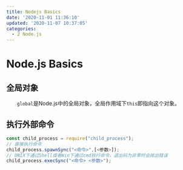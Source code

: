 ```yaml
---
title: Nodejs Basics
date: '2020-11-01 11:36:10'
updated: '2020-11-07 10:37:05'
categories:
  - 2 Node.js
---
```

# Node.js Basics

## 全局对象

　　`global`是Node.js中的全局对象，全局作用域下`this`即指向这个对象。

## 执行外部命令

```js
const child_process = require("child_process");
// 直接执行命令
child_process.spawnSync("<命令>",[<参数>]);
// UNIX下通过Shell或者Win下通过cmd执行命令，退出码为非零时会抛出错误
child_process.execSync("<命令> <参数>");                         
```
